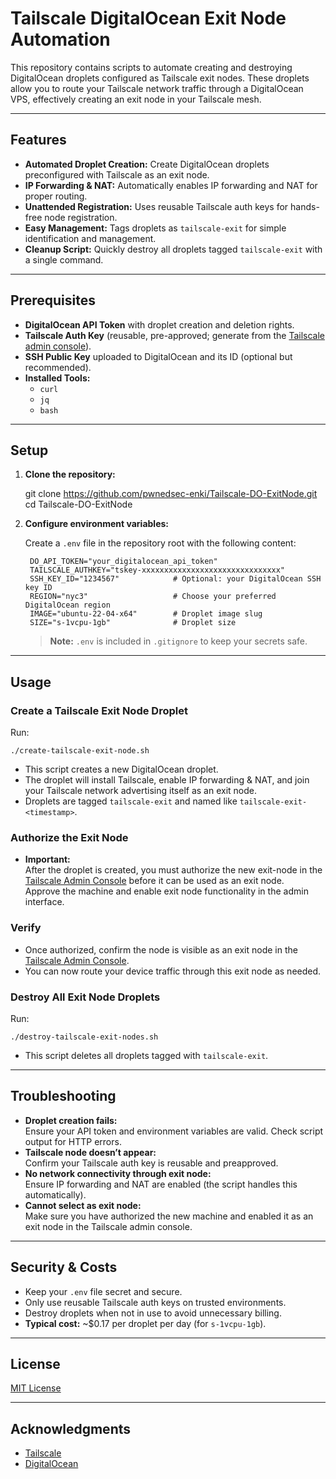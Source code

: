 # Tailscale DigitalOcean Exit Node Automation

This repository contains scripts to automate creating and destroying DigitalOcean droplets configured as Tailscale exit nodes. These droplets allow you to route your Tailscale network traffic through a DigitalOcean VPS, effectively creating an exit node in your Tailscale mesh.

---

## Features

- **Automated Droplet Creation:** Create DigitalOcean droplets preconfigured with Tailscale as an exit node.
- **IP Forwarding & NAT:** Automatically enables IP forwarding and NAT for proper routing.
- **Unattended Registration:** Uses reusable Tailscale auth keys for hands-free node registration.
- **Easy Management:** Tags droplets as `tailscale-exit` for simple identification and management.
- **Cleanup Script:** Quickly destroy all droplets tagged `tailscale-exit` with a single command.

---

## Prerequisites

- **DigitalOcean API Token** with droplet creation and deletion rights.
- **Tailscale Auth Key** (reusable, pre-approved; generate from the [Tailscale admin console](https://login.tailscale.com/admin/settings/keys)).
- **SSH Public Key** uploaded to DigitalOcean and its ID (optional but recommended).
- **Installed Tools:**
  - `curl`
  - `jq`
  - `bash`

---

## Setup

1. **Clone the repository:**

    git clone https://github.com/pwnedsec-enki/Tailscale-DO-ExitNode.git
    cd Tailscale-DO-ExitNode

2. **Configure environment variables:**

    Create a `.env` file in the repository root with the following content:

        DO_API_TOKEN="your_digitalocean_api_token"
        TAILSCALE_AUTHKEY="tskey-xxxxxxxxxxxxxxxxxxxxxxxxxxxxxxx"
        SSH_KEY_ID="1234567"            # Optional: your DigitalOcean SSH key ID
        REGION="nyc3"                   # Choose your preferred DigitalOcean region
        IMAGE="ubuntu-22-04-x64"        # Droplet image slug
        SIZE="s-1vcpu-1gb"              # Droplet size

    > **Note:** `.env` is included in `.gitignore` to keep your secrets safe.

---

## Usage

### Create a Tailscale Exit Node Droplet

Run:

    ./create-tailscale-exit-node.sh

- This script creates a new DigitalOcean droplet.
- The droplet will install Tailscale, enable IP forwarding & NAT, and join your Tailscale network advertising itself as an exit node.
- Droplets are tagged `tailscale-exit` and named like `tailscale-exit-<timestamp>`.

### Authorize the Exit Node

- **Important:**  
  After the droplet is created, you must authorize the new exit-node in the [Tailscale Admin Console](https://login.tailscale.com/admin/machines) before it can be used as an exit node.  
  Approve the machine and enable exit node functionality in the admin interface.

### Verify

- Once authorized, confirm the node is visible as an exit node in the [Tailscale Admin Console](https://login.tailscale.com/admin/machines).
- You can now route your device traffic through this exit node as needed.

### Destroy All Exit Node Droplets

Run:

    ./destroy-tailscale-exit-nodes.sh

- This script deletes all droplets tagged with `tailscale-exit`.

---

## Troubleshooting

- **Droplet creation fails:**  
  Ensure your API token and environment variables are valid. Check script output for HTTP errors.
- **Tailscale node doesn’t appear:**  
  Confirm your Tailscale auth key is reusable and preapproved.
- **No network connectivity through exit node:**  
  Ensure IP forwarding and NAT are enabled (the script handles this automatically).
- **Cannot select as exit node:**  
  Make sure you have authorized the new machine and enabled it as an exit node in the Tailscale admin console.

---

## Security & Costs

- Keep your `.env` file secret and secure.
- Only use reusable Tailscale auth keys on trusted environments.
- Destroy droplets when not in use to avoid unnecessary billing.
- **Typical cost:** ~$0.17 per droplet per day (for `s-1vcpu-1gb`).

---

## License

[MIT License](LICENSE)

---

## Acknowledgments

- [Tailscale](https://tailscale.com/)
- [DigitalOcean](https://digitalocean.com/)
